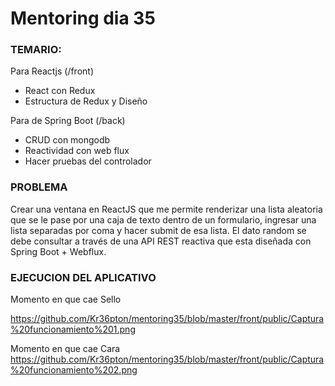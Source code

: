 # Mentoring dia 35

### TEMARIO: 

Para Reactjs (/front)
- React con Redux
- Estructura de Redux y Diseño

Para de Spring Boot (/back)
- CRUD con mongodb
- Reactividad con web flux
- Hacer pruebas del controlador


### PROBLEMA

Crear una ventana en ReactJS que me permite renderizar una lista aleatoria que se le pase por una caja de texto dentro de un formulario, ingresar una lista separadas por coma y hacer submit de esa lista. El dato random se debe consultar a través de una API REST reactiva que esta diseñada con Spring Boot + Webflux. 

### EJECUCION DEL APLICATIVO
Momento en que cae Sello

https://github.com/Kr36pton/mentoring35/blob/master/front/public/Captura%20funcionamiento%201.png

Momento en que cae Cara
https://github.com/Kr36pton/mentoring35/blob/master/front/public/Captura%20funcionamiento%202.png



